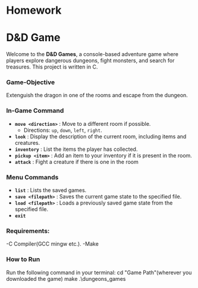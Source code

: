 # Homework
# D&D Game

Welcome to the **D&D Games**, a console-based adventure game where players explore dangerous dungeons, fight monsters, and search for treasures. This project is written in C.

### Game-Objective 

Extenguish the dragon in one of the rooms and escape from the dungeon.

### In-Game Command

- **`move <direction>`** : Move to a different room if possible.  
   - Directions: `up`, `down`, `left`, `right`.  
- **`look`** : Display the description of the current room, including items and creatures.  
- **`inventory`** : List the items the player has collected.  
- **`pickup <item>`** : Add an item to your inventory if it is present in the room.  
- **`attack`** : Fight a creature if there is one in the room

### Menu Commands 

- **`list`** : Lists the saved games.  
- **`save <filepath>`** : Saves the current game state to the specified file.  
- **`load <filepath>`** : Loads a previously saved game state from the specified file.
- **`exit`** 















### Requirements:
-C Compiler(GCC mingw etc.).
-Make 

### How to Run

Run the following command in your terminal:
cd "Game Path"(wherever you downloaded the game)
make
.\dungeons_games

